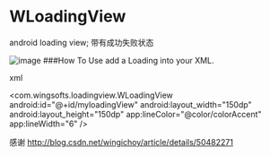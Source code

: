 # WLoadingView
android loading view;
带有成功失败状态


![image](https://github.com/githubwing/LoadingView/raw/master/perview.gif)
###How To Use
add a Loading into your XML.

xml

<com.wingsofts.loadingview.WLoadingView
        android:id="@+id/myloadingView"
        android:layout_width="150dp"
        android:layout_height="150dp"
        app:lineColor="@color/colorAccent"
        app:lineWidth="6" />

感谢 http://blog.csdn.net/wingichoy/article/details/50482271
